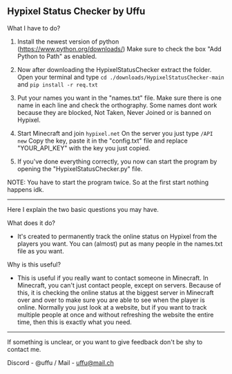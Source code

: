 Hypixel Status Checker by Uffu
---------------------------------
What I have to do?

1. Install the newest version of python (https://www.python.org/downloads/)
   Make sure to check the box "Add Python to Path" as enabled.

2. Now after downloading the HypixelStatusChecker extract the folder. Open your terminal and type `cd ./downloads/HypixelStatusChecker-main` and `pip install -r req.txt`

3. Put your names you want in the "names.txt" file. Make sure there is one name in each line and check the orthography.
   Some names dont work because they are blocked, Not Taken, Never Joined or is banned on Hypixel.

4. Start Minecraft and join `hypixel.net`
   On the server you just type `/API new`
   Copy the key, paste it in the "config.txt" file and replace "YOUR_API_KEY" with the key you just copied.

5. If you've done everything correctly, you now can start the program by opening the "HypixelStatusChecker.py" file.


NOTE: You have to start the program twice. So at the first start nothing happens idk.

---------------------------------
Here I explain the two basic questions you may have.

What does it do?
- It's created to permanently track the online status on Hypixel from the players you want. You can (almost) put as many people in the names.txt file as you want.

Why is this useful?
- This is useful if you really want to contact someone in Minecraft. In Minecraft, you can't just contact people, except on servers.
  Because of this, it is checking the online status at the biggest server in Minecraft over and over to make sure you are able to see when the player is online.
  Normally you just look at a website, but if you want to track multiple people at once and without refreshing the website the entire time, then this is       exactly what you need.

---------------------------------
If something is unclear, or you want to give feedback don't be shy to contact me.

Discord - @uffu / Mail - uffu@mail.ch
